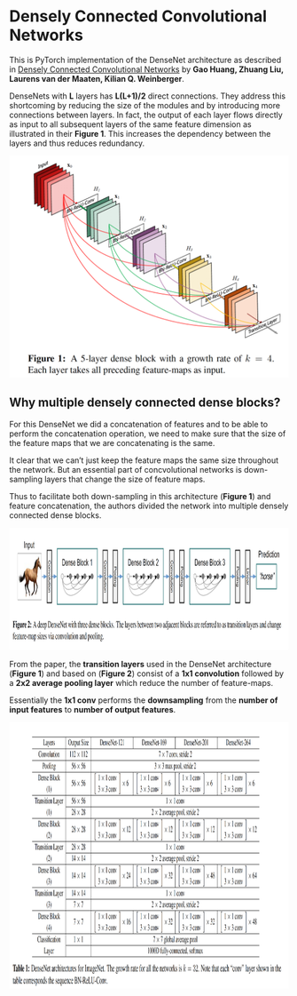# Densely Connected Convolutional Networks

<p> This is PyTorch implementation of the DenseNet architecture as described in <a href="https://arxiv.org/abs/1608.06993">Densely Connected Convolutional Networks</a> by <b>Gao Huang, Zhuang Liu, Laurens van der Maaten, Kilian Q. Weinberger</b>. </p>


DenseNets with <b>L</b> layers has <b>L(L+1)/2</b> direct connections. They address this shortcoming by reducing the size of the modules and by introducing more connections between layers. In fact, the output of each layer flows directly as input to all subsequent layers of the same feature dimension as illustrated in their <b>Figure 1</b>. This increases the dependency between the layers and thus reduces redundancy.

<img src="https://github.com/Engelbert107/Densely-Connected-Convolutional-Networks/blob/main/DenseNet4Blocks.png" width="550" height="400">

<h2>Why multiple densely connected dense blocks?</h2>

For this DenseNet we did a concatenation of features and to be able to perform the concatenation operation, we need to make sure that the size of the feature maps that we are concatenating is the same.

It clear that we can’t just keep the feature maps the same size throughout the network. But an essential part of concvolutional networks is down-sampling layers that change the size of feature maps.

Thus to facilitate both down-sampling in this architecture (<b>Figure 1</b>) and feature concatenation, the authors divided the network into multiple densely connected dense blocks.

<img src="https://github.com/Engelbert107/Densely-Connected-Convolutional-Networks/blob/main/DeepDenseNet.png" width="1200" height="220">



From the paper,  the <b>transition layers</b> used in the DenseNet architecture (<b>Figure 1</b>) and based on (<b>Figure 2</b>) consist of a <b>1x1 convolution</b> followed by a <b>2x2 average pooling layer</b> which reduce the number of feature-maps. 

Essentially the <b>1x1 conv</b> performs the <b>downsampling</b> from the <b>number of input features</b> to <b>number of output features</b>.

<img src="https://github.com/Engelbert107/Densely-Connected-Convolutional-Networks/blob/main/DenseNetForImageNet.png" width="1000" height="480">
